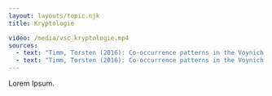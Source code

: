 ```yaml
---
layout: layouts/topic.njk
title: Kryptologie

video: /media/vsc_kryptologie.mp4
sources:
  - text: "Timm, Torsten (2016): Co-occurrence patterns in the Voynich Manuscript. [https://arxiv.org/abs/1601.07435](https://arxiv.org/abs/1601.07435)"
  - text: "Timm, Torsten (2016): Co-occurrence patterns in the Voynich Manuscript. [https://arxiv.org/abs/1601.07435](https://arxiv.org/abs/1601.07435)"
---
```



Lorem Ipsum.